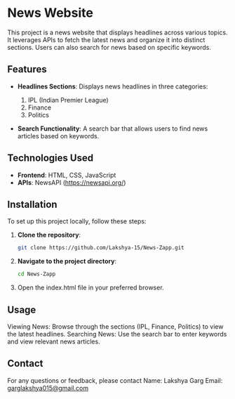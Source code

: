 # News Website

This project is a news website that displays headlines across various topics. It leverages APIs to fetch the latest news and organize it into distinct sections. Users can also search for news based on specific keywords.

## Features

- **Headlines Sections**: Displays news headlines in three categories:

  1. IPL (Indian Premier League)
  2. Finance
  3. Politics

- **Search Functionality**: A search bar that allows users to find news articles based on keywords.

## Technologies Used

- **Frontend**: HTML, CSS, JavaScript
- **APIs**: NewsAPI (https://newsapi.org/)

## Installation

To set up this project locally, follow these steps:

1. **Clone the repository**:
   ```bash
   git clone https://github.com/Lakshya-15/News-Zapp.git
   ```
2. **Navigate to the project directory**:
   ```bash
   cd News-Zapp
   ```
3. Open the index.html file in your preferred browser.

## Usage

Viewing News: Browse through the sections (IPL, Finance, Politics) to view the latest headlines.
Searching News: Use the search bar to enter keywords and view relevant news articles.

## Contact

For any questions or feedback, please contact
Name: Lakshya Garg
Email: garglakshya015@gmail.com
